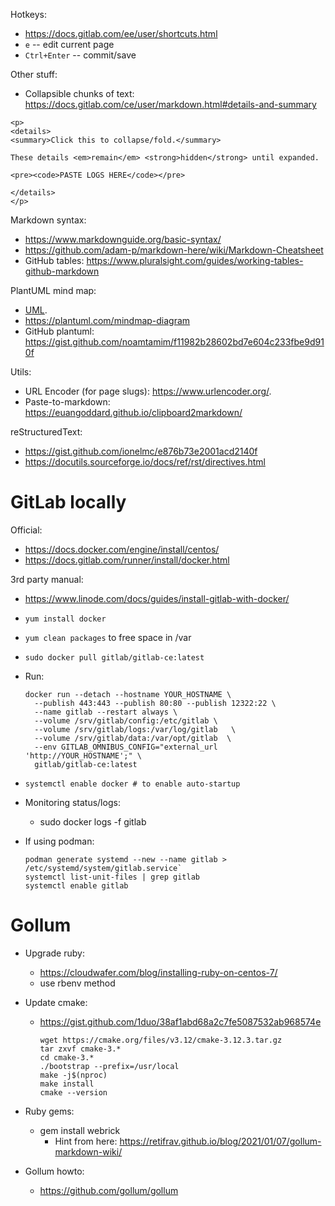 Hotkeys:

* <https://docs.gitlab.com/ee/user/shortcuts.html>
* `e` -- edit current page
* `Ctrl+Enter` -- commit/save

Other stuff:

* Collapsible chunks of text: <https://docs.gitlab.com/ce/user/markdown.html#details-and-summary>

```
<p>
<details>
<summary>Click this to collapse/fold.</summary>

These details <em>remain</em> <strong>hidden</strong> until expanded.

<pre><code>PASTE LOGS HERE</code></pre>

</details>
</p>
```

Markdown syntax:

* <https://www.markdownguide.org/basic-syntax/>
* https://github.com/adam-p/markdown-here/wiki/Markdown-Cheatsheet
* GitHub tables: https://www.pluralsight.com/guides/working-tables-github-markdown

PlantUML mind map:

* [UML](manuals/UML).
* <https://plantuml.com/mindmap-diagram>
* GitHub plantuml: <https://gist.github.com/noamtamim/f11982b28602bd7e604c233fbe9d910f>

Utils:

* URL Encoder (for page slugs): <https://www.urlencoder.org/>.
* Paste-to-markdown: <https://euangoddard.github.io/clipboard2markdown/>

reStructuredText:

* https://gist.github.com/ionelmc/e876b73e2001acd2140f
* https://docutils.sourceforge.io/docs/ref/rst/directives.html


GitLab locally
==============

Official:

* https://docs.docker.com/engine/install/centos/
* https://docs.gitlab.com/runner/install/docker.html

3rd party manual:

* https://www.linode.com/docs/guides/install-gitlab-with-docker/
* `yum install docker`
* `yum clean packages` to free space in /var
* `sudo docker pull gitlab/gitlab-ce:latest`
* Run:
  ```
  docker run --detach --hostname YOUR_HOSTNAME \
    --publish 443:443 --publish 80:80 --publish 12322:22 \
    --name gitlab --restart always \
    --volume /srv/gitlab/config:/etc/gitlab \
    --volume /srv/gitlab/logs:/var/log/gitlab   \
    --volume /srv/gitlab/data:/var/opt/gitlab  \
    --env GITLAB_OMNIBUS_CONFIG="external_url 'http://YOUR_HOSTNAME';" \
    gitlab/gitlab-ce:latest
  ```
* `systemctl enable docker # to enable auto-startup`

* Monitoring status/logs:
  * sudo docker logs -f gitlab

* If using podman:

  ```
  podman generate systemd --new --name gitlab > /etc/systemd/system/gitlab.service`
  systemctl list-unit-files | grep gitlab
  systemctl enable gitlab
  ```

Gollum
======

* Upgrade ruby:
  * https://cloudwafer.com/blog/installing-ruby-on-centos-7/
  * use rbenv method
* Update cmake:
  * https://gist.github.com/1duo/38af1abd68a2c7fe5087532ab968574e

    ```
    wget https://cmake.org/files/v3.12/cmake-3.12.3.tar.gz
    tar zxvf cmake-3.*
    cd cmake-3.*
    ./bootstrap --prefix=/usr/local
    make -j$(nproc)
    make install
    cmake --version
    ```

* Ruby gems:
  * gem install webrick
    * Hint from here: https://retifrav.github.io/blog/2021/01/07/gollum-markdown-wiki/
* Gollum howto:
  * https://github.com/gollum/gollum
